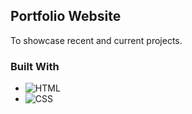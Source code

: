 ## Portfolio Website

To showcase recent and current projects.

### Built With

- ![HTML]
- ![CSS]

[css]: https://img.shields.io/badge/CSS-1572B6?style=for-the-badge&logo=css3&logoColor=white
[html]: https://img.shields.io/badge/html5-%23E34F26.svg?style=for-the-badge&logo=html5&logoColor=white
